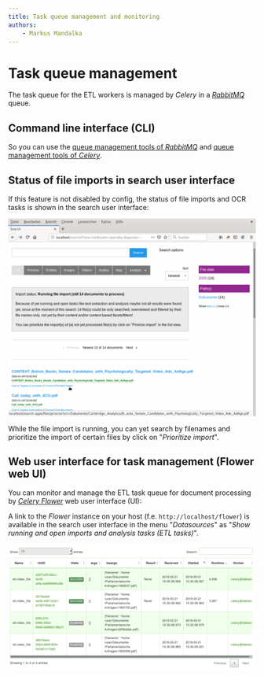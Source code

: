 ```yaml
---
title: Task queue management and monitoring
authors:
    - Markus Mandalka
---
```


# Task queue management

The task queue for the ETL workers is managed by *Celery* in a [*RabbitMQ*](https://packages.debian.org/de/bullseye/rabbitmq-server) queue.


## Command line interface (CLI)

So you can use the [queue management tools of *RabbitMQ*](https://docs.celeryproject.org/en/stable/userguide/monitoring.html#rabbitmq) and [queue management tools of *Celery*](https://docs.celeryproject.org/en/stable/userguide/monitoring.html).


## Status of file imports in search user interface

If this feature is not disabled by config, the status of file imports and OCR tasks is shown in the search user interface:

![](../../../screenshots/prioritize-import.png)

While the file import is running, you can yet search by filenames and prioritize the import of certain files by click on "*Prioritize import*".


## Web user interface for task management (Flower web UI)

You can monitor and manage the ETL task queue for document processing by [*Celery Flower*](https://docs.celeryproject.org/en/stable/userguide/monitoring.html#flower-real-time-celery-web-monitor) web user interface (UI):

A link to the *Flower* instance on your host (f.e. `http://localhost/flower`) is available in the search user interface in the menu "*Datasources*" as "*Show running and open imports and analysis tasks (ETL tasks)*".

![](../../../screenshots/flower.png)
